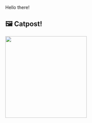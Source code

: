 Hello there!



## 🖼️ Catpost!

<sub>
    <img src="https://cdn2.thecatapi.com/images/cdv.jpg" height="256">
</sub>


